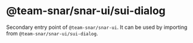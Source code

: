 # @team-snar/snar-ui/sui-dialog

Secondary entry point of `@team-snar/snar-ui`. It can be used by importing from `@team-snar/snar-ui/sui-dialog`.
